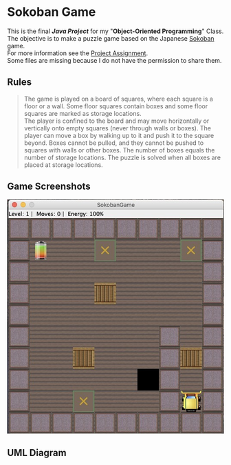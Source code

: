 # Sokoban Game

This is the final  ___Java Project___ for my "**Object-Oriented Programming**" Class. <br>
The objective is to make a puzzle game based on the Japanese [Sokoban](https://en.wikipedia.org/wiki/Sokoban) game. <br>
For more information see the [Project Assignment](https://github.com/henrique-efonseca/College-Projects/blob/master/Sokoban/Sokoban_Assigment.pdf). <br>
Some files are missing because I do not have the permission to share them. <br>


## Rules

 >The game is played on a board of squares, where each square is a floor or a wall. Some floor squares contain boxes and some floor squares are marked as storage locations. <br>
 The player is confined to the board and may move horizontally or vertically onto empty squares (never through walls or boxes). The player can move a box by walking up to it and push it to the square beyond. Boxes cannot be pulled, and they cannot be pushed to squares with walls or other boxes. The number of boxes equals the number of storage locations. The puzzle is solved when all boxes are placed at storage locations.

## Game Screenshots
![20x20 grid](https://github.com/henrique-efonseca/College-Projects/blob/master/Sokoban/Screenshots/Level_1.jpeg)

## UML Diagram
